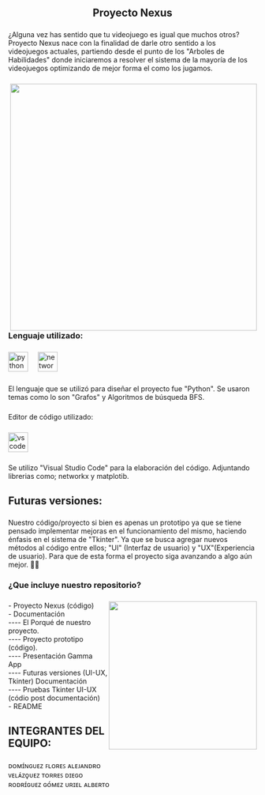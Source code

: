 <h2 align="center">Proyecto Nexus</h2>

###

<p align="left">¿Alguna vez has sentido que tu videojuego es igual que muchos otros?<br>Proyecto Nexus nace con la finalidad de darle otro sentido a los videojuegos actuales, partiendo desde el punto de los "Arboles de Habilidades" donde iniciaremos a resolver el sistema de la mayoría de los videojuegos optimizando de mejor forma el como los jugamos.</p>

###

<img align="right" height="500" src="https://cdn.gamma.app/l1bgr5qgqgtvsoe/generated-images/k8DUioTOXCJpzl6XdIEJe.png"  />

###

<h3 align="left">Lenguaje utilizado:</h3>

###

<div align="left">
  <img src="https://cdn.jsdelivr.net/gh/devicons/devicon/icons/python/python-original.svg" height="40" alt="python logo"  />
  <img width="12" />
  <img src="https://cdn.jsdelivr.net/gh/devicons/devicon/icons/networkx/networkx-original.svg" height="40" alt="networkx logo"  />
</div>

###

<p align="left">El lenguaje que se utilizó para diseñar el proyecto fue "Python". Se usaron temas como lo son "Grafos" y Algoritmos de búsqueda BFS.</p>

###

<p align="left">Editor de código utilizado:</p>

###

<div align="left">
  <img src="https://cdn.jsdelivr.net/gh/devicons/devicon/icons/vscode/vscode-original.svg" height="40" alt="vscode logo"  />
</div>

###

<p align="left">Se utilizo "Visual Studio Code" para la elaboración del código. Adjuntando librerias como; networkx y matplotib.</p>

###

<h2 align="left">Futuras versiones:</h2>

###

<p align="left">Nuestro código/proyecto si bien es apenas un prototipo ya que se tiene pensado implementar mejoras en el funcionamiento del mismo, haciendo énfasis en el sistema de "Tkinter". Ya que se busca agregar nuevos métodos al código entre ellos; "UI" (Interfaz de usuario) y "UX"(Experiencia de usuario). Para que de esta forma el proyecto siga avanzando a algo aún mejor. 🧑‍💻</p>

###

<h3 align="left">¿Que incluye nuestro repositorio?</h3>

###

<img align="right" height="300" src="https://cdn.gamma.app/l1bgr5qgqgtvsoe/generated-images/iZCUbwIsGOMpyPHaaJsUj.png"  />

###

<p align="left">- Proyecto Nexus (código) <br>- Documentación<br>---- El Porqué de nuestro proyecto.<br>---- Proyecto prototipo (código).<br>---- Presentación Gamma App<br>---- Futuras versiones (UI-UX, Tkinter) Documentación<br>---- Pruebas Tkinter UI-UX  (códio post documentación)<br>- README</p>

###

<h2 align="left">INTEGRANTES DEL EQUIPO:</h2>

###

<p align="left">ᴅᴏᴍɪ́ɴɢᴜᴇᴢ ꜰʟᴏʀᴇꜱ ᴀʟᴇᴊᴀɴᴅʀᴏ <br>ᴠᴇʟᴀ́ᴢǫᴜᴇᴢ ᴛᴏʀʀᴇꜱ ᴅɪᴇɢᴏ<br>ʀᴏᴅʀɪ́ɢᴜᴇᴢ ɢᴏ́ᴍᴇᴢ ᴜʀɪᴇʟ ᴀʟʙᴇʀᴛᴏ</p>

###
